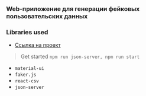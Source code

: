 ### Web-приложение для генерации фейковых пользовательских данных

### Libraries used

- [Ссылка на проект](https://generate-data-fake.herokuapp.com/)

> Get started `npm run json-server, npm run start`

- `material-ui`
- `faker.js`
- `react-csv`
- `json-server`

